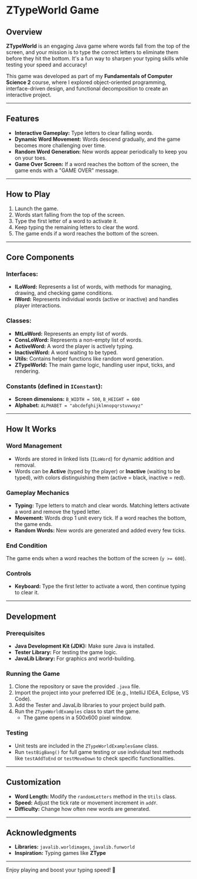 # ZTypeWorld Game

## Overview
**ZTypeWorld** is an engaging Java game where words fall from the top of the screen, and your mission is to type the correct letters to eliminate them before they hit the bottom. It's a fun way to sharpen your typing skills while testing your speed and accuracy!

This game was developed as part of my **Fundamentals of Computer Science 2** course, where I explored object-oriented programming, interface-driven design, and functional decomposition to create an interactive project.

---

## Features
- **Interactive Gameplay:** Type letters to clear falling words.
- **Dynamic Word Movement:** Words descend gradually, and the game becomes more challenging over time.
- **Random Word Generation:** New words appear periodically to keep you on your toes.
- **Game Over Screen:** If a word reaches the bottom of the screen, the game ends with a "GAME OVER" message.

---

## How to Play
1. Launch the game.
2. Words start falling from the top of the screen.
3. Type the first letter of a word to activate it.
4. Keep typing the remaining letters to clear the word.
5. The game ends if a word reaches the bottom of the screen.

---

## Core Components

### Interfaces:
- **ILoWord:** Represents a list of words, with methods for managing, drawing, and checking game conditions.
- **IWord:** Represents individual words (active or inactive) and handles player interactions.

### Classes:
- **MtLoWord:** Represents an empty list of words.
- **ConsLoWord:** Represents a non-empty list of words.
- **ActiveWord:** A word the player is actively typing.
- **InactiveWord:** A word waiting to be typed.
- **Utils:** Contains helper functions like random word generation.
- **ZTypeWorld:** The main game logic, handling user input, ticks, and rendering.

### Constants (defined in `IConstant`):
- **Screen dimensions:** `B_WIDTH = 500`, `B_HEIGHT = 600`
- **Alphabet:** `ALPHABET = "abcdefghijklmnopqrstuvwxyz"`

---

## How It Works

### Word Management
- Words are stored in linked lists (`ILoWord`) for dynamic addition and removal.
- Words can be **Active** (typed by the player) or **Inactive** (waiting to be typed), with colors distinguishing them (active = black, inactive = red).

### Gameplay Mechanics
- **Typing:** Type letters to match and clear words. Matching letters activate a word and remove the typed letter.
- **Movement:** Words drop 1 unit every tick. If a word reaches the bottom, the game ends.
- **Random Words:** New words are generated and added every few ticks.

### End Condition
The game ends when a word reaches the bottom of the screen (`y >= 600`).

### Controls
- **Keyboard:** Type the first letter to activate a word, then continue typing to clear it.

---

## Development

### Prerequisites
- **Java Development Kit (JDK):** Make sure Java is installed.
- **Tester Library:** For testing the game logic.
- **JavaLib Library:** For graphics and world-building.

### Running the Game
1. Clone the repository or save the provided `.java` file.
2. Import the project into your preferred IDE (e.g., IntelliJ IDEA, Eclipse, VS Code).
3. Add the Tester and JavaLib libraries to your project build path.
4. Run the `ZTypeWorldExamples` class to start the game.
   - The game opens in a 500x600 pixel window.

### Testing
- Unit tests are included in the `ZTypeWorldExamplesGame` class.
- Run `testBigBang()` for full game testing or use individual test methods like `testAddToEnd` or `testMoveDown` to check specific functionalities.

---

## Customization
- **Word Length:** Modify the `randomLetters` method in the `Utils` class.
- **Speed:** Adjust the tick rate or movement increment in `addY`.
- **Difficulty:** Change how often new words are generated.

---

## Acknowledgments
- **Libraries:** `javalib.worldimages`, `javalib.funworld`
- **Inspiration:** Typing games like **ZType**

---

Enjoy playing and boost your typing speed! 🚀
